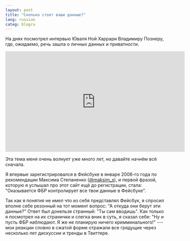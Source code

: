 ```yaml
---
layout: post
title: "Сколько стоят ваши данные?"
lang: russian
categ: blogru
---
```


На днях посмотрел интервью Юваля Ной Харрари Владимиру Познеру, где, ожидаемо, речь зашла о личных данных и приватности.

<iframe width="560" height="315" src="https://www.youtube.com/embed/cr2o6EWdq9A" frameborder="0" allow="accelerometer; autoplay; encrypted-media; gyroscope; picture-in-picture"></iframe>

Эта тема меня очень волнует уже много лет, но давайте начнём всё сначала.

Я впервые зарегистрировался в Фейсбуке в январе 2008-го года по рекомендации Максима Степаненко ([@maksim_s](https://twitter.com/maksim_s)), и первой фразой, которую я услышал про этот сайт ещё до регистрации, стала: "Оказывается ФБР контролирует все твои данные в Фейсбуке".

Так как я понятия не имел что из себя представлял Фейсбук, я спросил вполне себе резонный на тот момент вопрос: "А откуда они берут эти данные?" Ответ был донельзя странный: "Ты сам вводишь". Как только я посмотрел на их странички и слегка вник в суть, я сказал себе: "Ну и пусть ФБР наблюдают. Я же не планирую ничего кримминального!" --- мои реакции словно в сжатой форме отражали все грядущие через несколько лет дискуссии и тренды в Твиттере. 




